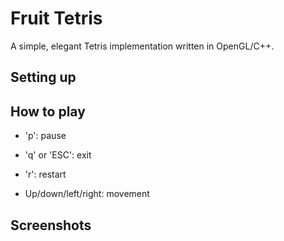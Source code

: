 # Fruit Tetris

A simple, elegant Tetris implementation written in OpenGL/C++.

## Setting up

## How to play

- 'p': pause

- 'q' or 'ESC': exit

- 'r': restart

- Up/down/left/right: movement

## Screenshots
